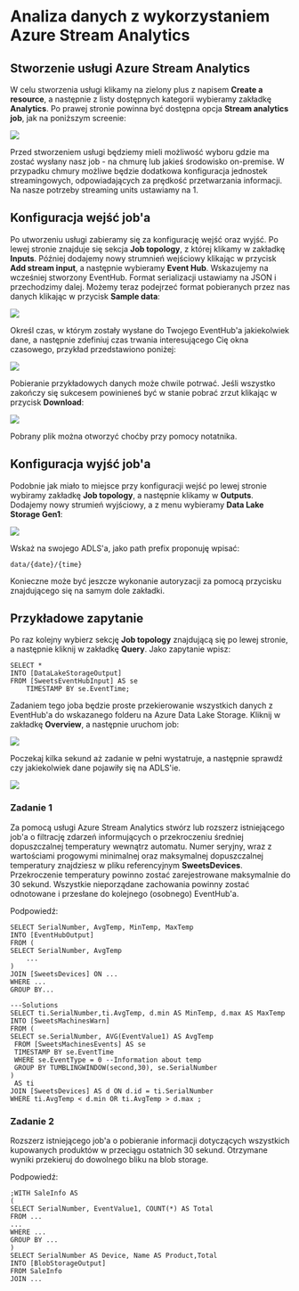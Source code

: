 # Analiza danych z wykorzystaniem Azure Stream Analytics

## Stworzenie usługi Azure Stream Analytics

W celu stworzenia usługi  klikamy na zielony plus z napisem **Create a resource**, a następnie z listy dostępnych kategorii wybieramy zakładkę **Analytics**. Po prawej stronie powinna być dostępna opcja **Stream analytics job**, jak na poniższym screenie:

![](../Imgs/CreateSAJob.png)

Przed stworzeniem usługi będziemy mieli możliwość wyboru gdzie ma zostać wysłany nasz job - na chmurę lub jakieś środowisko on-premise. W przypadku chmury możliwe będzie dodatkowa konfiguracja jednostek streamingowych, odpowiadających za prędkość przetwarzania informacji. Na nasze potrzeby streaming units ustawiamy na 1.

## Konfiguracja wejść job'a

Po utworzeniu usługi zabieramy się za konfigurację wejść oraz wyjść. Po lewej stronie znajduje się sekcja **Job topology**, z której klikamy w zakładkę **Inputs**. Później dodajemy nowy strumnień wejściowy klikając w przycisk **Add stream input**, a następnie wybieramy **Event Hub**. Wskazujemy na wcześniej stworzony EventHub. Format serializacji ustawiamy na JSON i przechodzimy dalej. Możemy teraz podejrzeć format pobieranych przez nas danych klikając w przycisk **Sample data**:

![](../Imgs/SAGetSampleData.png)

Określ czas, w którym zostały wysłane do Twojego EventHub'a jakiekolwiek dane, a następnie zdefiniuj czas trwania interesującego Cię okna czasowego, przykład przedstawiono poniżej:

![](../Imgs/SASelectSampleDataPeriod.png)

Pobieranie przykładowych danych może chwile potrwać. Jeśli wszystko zakończy się sukcesem powinieneś być w stanie pobrać zrzut klikając w przycisk **Download**:

![](../Imgs/SADownloadingSampleData.png)

Pobrany plik można otworzyć choćby przy pomocy notatnika.

## Konfiguracja wyjść job'a

Podobnie jak miało to miejsce przy konfiguracji wejść po lewej stronie wybiramy zakładkę **Job topology**, a następnie klikamy w **Outputs**. Dodajemy nowy strumień wyjściowy, a z menu wybieramy **Data Lake Storage Gen1**:

![](../Imgs/SAOutputConfiguration.png)

Wskaż na swojego ADLS'a, jako path prefix proponuję wpisać:

```
data/{date}/{time}
```

Konieczne może być jeszcze wykonanie autoryzacji za pomocą przycisku znajdującego się na samym dole zakładki.

## Przykładowe zapytanie

Po raz kolejny wybierz sekcję **Job topology** znajdującą się po lewej stronie, a następnie kliknij w zakładkę **Query**. Jako zapytanie wpisz:

```
SELECT * 
INTO [DataLakeStorageOutput]
FROM [SweetsEventHubInput] AS se
    TIMESTAMP BY se.EventTime;
```

Zadaniem tego joba będzie proste przekierowanie wszystkich danych z EventHub'a do wskazanego folderu na Azure Data Lake Storage. Kliknij w zakładkę **Overview**, a następnie uruchom job:

![](../Imgs/SAStartJob.png)

Poczekaj kilka sekund aż zadanie w pełni wystatruje, a następnie sprawdź czy jakiekolwiek dane pojawiły się na ADLS'ie.

![](../Imgs/SADataLakeResult.png)

### Zadanie 1

Za pomocą usługi Azure Stream Analytics stwórz lub rozszerz istniejącego job'a o filtrację zdarzeń informujących o przekroczeniu średniej dopuszczalnej temperatury wewnątrz automatu. Numer seryjny, wraz z wartościami progowymi minimalnej oraz maksymalnej dopuszczalnej temperatury znajdziesz w pliku referencyjnym **SweetsDevices**. Przekroczenie temperatury powinno zostać zarejestrowane maksymalnie do 30 sekund. Wszystkie nieporządane zachowania powinny zostać odnotowane i przesłane do kolejnego (osobnego) EventHub'a.

Podpowiedź:
```
SELECT SerialNumber, AvgTemp, MinTemp, MaxTemp
INTO [EventHubOutput]
FROM (
SELECT SerialNumber, AvgTemp
    ...
)
JOIN [SweetsDevices] ON ...
WHERE ...
GROUP BY...

---Solutions
SELECT ti.SerialNumber,ti.AvgTemp, d.min AS MinTemp, d.max AS MaxTemp
INTO [SweetsMachinesWarn]
FROM (
SELECT se.SerialNumber, AVG(EventValue1) AS AvgTemp
 FROM [SweetsMachinesEvents] AS se 
 TIMESTAMP BY se.EventTime 
 WHERE se.EventType = 0 --Information about temp
 GROUP BY TUMBLINGWINDOW(second,30), se.SerialNumber 
)
 AS ti
JOIN [SweetsDevices] AS d ON d.id = ti.SerialNumber 
WHERE ti.AvgTemp < d.min OR ti.AvgTemp > d.max ;
```

### Zadanie 2
Rozszerz istniejącego job'a o pobieranie informacji dotyczących wszystkich kupowanych produktów w przeciągu ostatnich 30 sekund. Otrzymane wyniki przekieruj do dowolnego bliku na blob storage.

Podpowiedź:
```
;WITH SaleInfo AS
(
SELECT SerialNumber, EventValue1, COUNT(*) AS Total 
FROM ... 
...
WHERE ...
GROUP BY ...
)
SELECT SerialNumber AS Device, Name AS Product,Total
INTO [BlobStorageOutput]
FROM SaleInfo
JOIN ...
```
